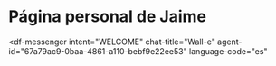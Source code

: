 # Página personal de Jaime
<script src="https://www.gstatic.com/dialogflow-console/fast/messenger/bootstrap.js?v=1"></script>
<df-messenger
  intent="WELCOME"
  chat-title="Wall-e"
  agent-id="67a79ac9-0baa-4861-a110-bebf9e22ee53"
  language-code="es"
></df-messenger>
